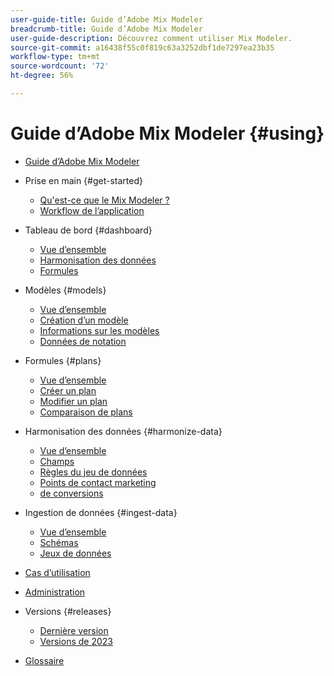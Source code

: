 ```yaml
---
user-guide-title: Guide d’Adobe Mix Modeler
breadcrumb-title: Guide d’Adobe Mix Modeler
user-guide-description: Découvrez comment utiliser Mix Modeler.
source-git-commit: a16438f55c0f819c63a3252dbf1de7297ea23b35
workflow-type: tm+mt
source-wordcount: '72'
ht-degree: 56%

---
```



# Guide d’Adobe Mix Modeler {#using}

+ [Guide d’Adobe Mix Modeler](overview.md)

+ Prise en main {#get-started}
   + [Qu&#39;est-ce que le Mix Modeler ?](get-started/about.md)
   + [Workflow de l’application](get-started/workflow.md)

+ Tableau de bord {#dashboard}
   + [Vue d’ensemble](dashboard/overview.md)
   + [Harmonisation des données](dashboard/harmonized-data.md)
   + [Formules](dashboard/plans.md)

+ Modèles {#models}
   + [Vue d’ensemble](models/overview.md)
   + [Création d’un modèle](models/create.md)
   + [Informations sur les modèles](models/insights.md)
   + [Données de notation](models/scoring-data.md)

+ Formules {#plans}
   + [Vue d’ensemble](plans/overview.md)
   + [Créer un plan](plans/create.md)
   + [Modifier un plan](plans/edit.md)
   + [Comparaison de plans](plans/compare.md)

+ Harmonisation des données {#harmonize-data}
   + [Vue d’ensemble](harmonize-data/overview.md)
   + [Champs](harmonize-data/fields.md)
   + [Règles du jeu de données](harmonize-data/dataset-rules.md)
   + [Points de contact marketing](harmonize-data/marketing-touchpoints.md)
   + [de conversions](harmonize-data/conversions.md)

+ Ingestion de données {#ingest-data}
   + [Vue d’ensemble](ingest-data/overview.md)
   + [Schémas](ingest-data/schemas.md)
   + [Jeux de données](ingest-data/datasets.md)

+ [Cas d’utilisation](use-cases.md)

+ [Administration](administration.md)

+ Versions {#releases}
   + [Dernière version](releases/latest.md)
   + [Versions de 2023](releases/2023.md)

+ [Glossaire](glossary.md)


